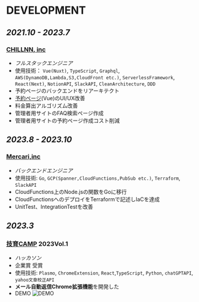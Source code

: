 # DEVELOPMENT
## *2021.10 - 2023.7*
### [CHILLNN, inc](https://chillnn-inc.com/)
- *フルスタックエンジニア*
- 使用技術： `Vue(Nuxt)`, `TypeScript`, `Graphql`, `AWS(DynamoDB,Lambda,S3,CloudFront etc.)`, `ServerlessFramework`, `React(Next)`, `NotionAPI`, `SlackAPI`, `CleanArchitecture`, `DDD`
- 予約ページのバックエンドをリアーキテクト
- [予約ページ](https://www.chillnn.com/17a33622a636d)(Vue)のUI/UX改善
- 料金算出アルゴリズム改善
- 管理者用サイトのFAQ検索ページ作成
- 管理者用サイトの予約ページ作成コスト削減

## *2023.8 - 2023.10*
### [Mercari,inc](https://about.mercari.com/) ###
- *バックエンドエンジニア*
- 使用技術: `Go`, `GCP(Spanner,CloudFunctions,PubSub etc.)`, `Terraform`, `SlackAPI`
- CloudFunctions上のNode.jsの関数をGoに移行
- CloudFunctionsへのデプロイをTerraformで記述しIaCを達成
- UnitTest、IntegrationTestを改善

## *2023.3*
### [技育CAMP](https://talent.supporterz.jp/geekcamp/) 2023Vol.1 ###
- *ハッカソン*
- 企業賞 受賞
- 使用技術: `Plasmo`, `ChromeExtension`, `React`,`TypeScript`, `Python`, `chatGPTAPI`, `yahoo文章校正API`
- **メール自動返信Chrome拡張機能**を開発した
- DEMO
![DEMO](https://github.com/yu-tofu/yu-tofu.github.io/assets/92269186/6a62cae9-3479-4932-ab9f-4c5b056a6b25)

